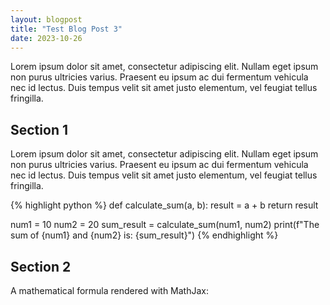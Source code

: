 ```yaml
---
layout: blogpost
title: "Test Blog Post 3"
date: 2023-10-26
---
```


Lorem ipsum dolor sit amet, consectetur adipiscing elit. Nullam eget ipsum non purus ultricies varius. Praesent eu ipsum ac dui fermentum vehicula nec id lectus. Duis tempus velit sit amet justo elementum, vel feugiat tellus fringilla.

<!-- more -->

## Section 1

Lorem ipsum dolor sit amet, consectetur adipiscing elit. Nullam eget ipsum non purus ultricies varius. Praesent eu ipsum ac dui fermentum vehicula nec id lectus. Duis tempus velit sit amet justo elementum, vel feugiat tellus fringilla.

{% highlight python %}
def calculate_sum(a, b):
    result = a + b
    return result

num1 = 10
num2 = 20
sum_result = calculate_sum(num1, num2)
print(f"The sum of {num1} and {num2} is: {sum_result}")
{% endhighlight %}

## Section 2

A mathematical formula rendered with MathJax:
<div class="math">
<script type="math/tex">
\frac{d}{dx} \left( \int_{a}^{x} f(u) \, du \right) = f(x)
</script>
</div>
